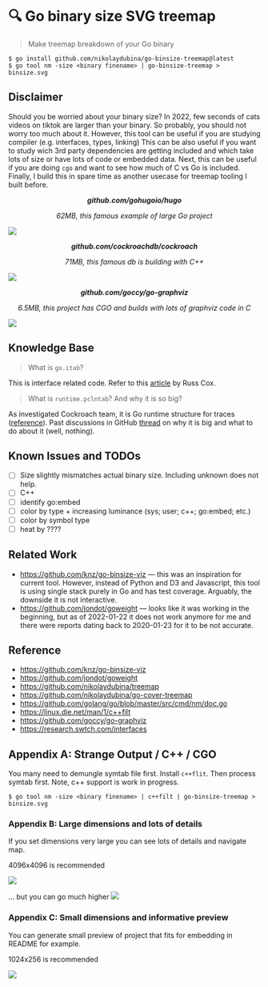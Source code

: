 # 🔍 Go binary size SVG treemap

> Make treemap breakdown of your Go binary

```
$ go install github.com/nikolaydubina/go-binsize-treemap@latest
$ go tool nm -size <binary finename> | go-binsize-treemap > binsize.svg
```

## Disclaimer

Should you be worried about your binary size?
In 2022, few seconds of cats videos on tiktok are larger than your binary.
So probably, you should not worry too much about it.
However, this tool can be useful if you are studying compiler (e.g. interfaces, types, linking)
This can be also useful if you want to study wich 3rd party dependencies are getting included and which take lots of size or have lots of code or embedded data.
Next, this can be useful if you are doing `cgo` and want to see how much of C vs Go is included.
Finally, I build this in spare time as another usecase for treemap tooling I built before.

_<b><p align="center">github.com/gohugoio/hugo</p></b>_
_<p align="center">62MB, this famous example of large Go project</p>_
![](./docs/hugo.svg)

_<b><p align="center">github.com/cockroachdb/cockroach</p></b>_
_<p align="center">71MB, this famous db is building with C++</p>_
![](./docs/cockroach.svg)

_<b><p align="center">github.com/goccy/go-graphviz</p></b>_
_<p align="center">6.5MB, this project has CGO and builds with lots of graphviz code in C</p>_
![](./docs/go-graphviz.svg)

## Knowledge Base

> What is `go.itab`?

This is interface related code.
Refer to this [article](https://research.swtch.com/interfaces) by Russ Cox.

> What is `runtime.pclntab`? And why it is so big?

As investigated Cockroach team, it is Go runtime structure for traces ([reference](https://www.cockroachlabs.com/blog/go-file-size/)).
Past discussions in GitHub [thread](https://github.com/golang/go/issues/36313) on why it is big and what to do about it (well, nothing).

## Known Issues and TODOs

- [ ] Size slightly mismatches actual binary size. Including unknown does not help.
- [ ] C++
- [ ] identify go:embed
- [ ] color by type + increasing luminance (sys; user; c++; go:embed; etc.)
- [ ] color by symbol type
- [ ] heat by ????

## Related Work

- https://github.com/knz/go-binsize-viz — this was an inspiration for current tool. However, instead of Python and D3 and Javascript, this tool is using single stack purely in Go and has test coverage. Arguably, the downside it is not interactive.
- https://github.com/jondot/goweight — looks like it was working in the beginning, but as of 2022-01-22 it does not work anymore for me and there were reports dating back to 2020-01-23 for it to be not accurate.

## Reference

- https://github.com/knz/go-binsize-viz
- https://github.com/jondot/goweight
- https://github.com/nikolaydubina/treemap
- https://github.com/nikolaydubina/go-cover-treemap
- https://github.com/golang/go/blob/master/src/cmd/nm/doc.go
- https://linux.die.net/man/1/c++filt
- https://github.com/goccy/go-graphviz
- https://research.swtch.com/interfaces

## Appendix A: Strange Output / C++ / CGO

You many need to demungle symtab file first. Install `c++flit`. Then process symtab first.
Note, c++ support is work in progress.

```
$ go tool nm -size <binary finename> | c++filt | go-binsize-treemap > binsize.svg
```

### Appendix B: Large dimensions and lots of details

If you set dimensions very large you can see lots of details and navigate map.

4096x4096 is recommended

![](./docs/hugo-4096x4096.svg)

... but you can go much higher
![](./docs/hugo-16384x16384.svg)

### Appendix C: Small dimensions and informative preview

You can generate small preview of project that fits for embedding in README for example.

1024x256 is recommended

![](./docs/hugo-1024x256.svg)
